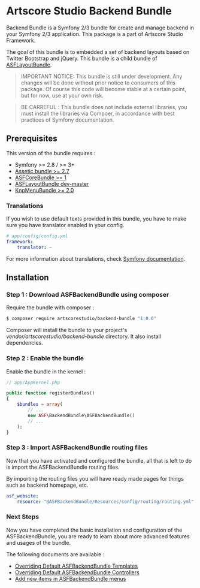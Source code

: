 # Artscore Studio Backend Bundle

Backend Bundle is a Symfony 2/3 bundle for create and manage backend in your Symfony 2/3 application. This package is a part of Artscore Studio Framework.

The goal of this bundle is to embedded a set of backend layouts based on Twitter Bootstrap and jQuery. This bundle is a child bundle of [ASFLayoutBundle](https://packagist.org/packages/artscorestudio/layout-bundle). 

> IMPORTANT NOTICE: This bundle is still under development. Any changes will be done without prior notice to consumers of this package. Of course this code will become stable at a certain point, but for now, use at your own risk.

> BE CARREFUL : This bundle does not include external libraries, you must install the libraries via Compoer, in accordance with best practices of Symfony documentation.
 
## Prerequisites

This version of the bundle requires :
* Symfony >= 2.8 / >= 3+
* [Assetic bundle >= 2.7](https://packagist.org/packages/symfony/assetic-bundle)
* [ASFCoreBundle >= 1](https://packagist.org/packages/artscorestudio/core-bundle)
* [ASFLayoutBundle dev-master](https://packagist.org/packages/artscorestudio/layout-bundle)
* [KnpMenuBundle >= 2.0](https://packagist.org/packages/knplabs/knp-menu-bundle)

### Translations

If you wish to use default texts provided in this bundle, you have to make sure you have translator enabled in your config.

```yaml
# app/config/config.yml
framework:
    translator: ~
```

For more information about translations, check [Symfony documentation](https://symfony.com/doc/current/book/translation.html).

## Installation

### Step 1 : Download ASFBackendBundle using composer

Require the bundle with composer :

```bash
$ composer require artscorestudio/backend-bundle "1.0.0"
```

Composer will install the bundle to your project's *vendor/artscorestudio/backend-bundle* directory. It also install dependencies. 

### Step 2 : Enable the bundle

Enable the bundle in the kernel :

```php
// app/AppKernel.php

public function registerBundles()
{
	$bundles = array(
		// ...
		new ASF\BackendBundle\ASFBackendBundle()
		// ...
	);
}
```

### Step 3 : Import ASFBackendBundle routing files

Now that you have activated and configured the bundle, all that is left to do is import the ASFBackendBundle routing files.

By importing the routing files you will have ready made pages for things such as backend homepage, etc.

```yaml
asf_website:
    resource: "@ASFBackendBundle/Resources/config/routing/routing.yml"
```

### Next Steps

Now you have completed the basic installation and configuration of the ASFBackendBundle, you are ready to learn about more advanced features and usages of the bundle.

The following documents are available :
* [Overriding Default ASFBackendBundle Templates](templates.md)
* [Overriding Default ASFBackendBundle Controllers](controllers.md)
* [Add new items in ASFBackendBundle menus](menus.md)
